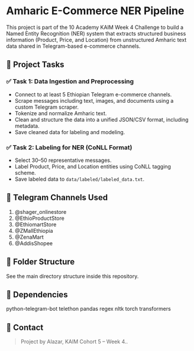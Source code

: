# Amharic E-Commerce NER Pipeline

This project is part of the 10 Academy KAIM Week 4 Challenge to build a Named Entity Recognition (NER) system that extracts structured business information (Product, Price, and Location) from unstructured Amharic text data shared in Telegram-based e-commerce channels.

## 📌 Project Tasks

### ✅ Task 1: Data Ingestion and Preprocessing

- Connect to at least 5 Ethiopian Telegram e-commerce channels.
- Scrape messages including text, images, and documents using a custom Telegram scraper.
- Tokenize and normalize Amharic text.
- Clean and structure the data into a unified JSON/CSV format, including metadata.
- Save cleaned data for labeling and modeling.

### ✅ Task 2: Labeling for NER (CoNLL Format)

- Select 30–50 representative messages.
- Label Product, Price, and Location entities using CoNLL tagging scheme.
- Save labeled data to `data/labeled/labeled_data.txt`.

## 🔗 Telegram Channels Used

1. @shager_onlinestore
2. @EthioProductStore
3. @EthiomartStore
4. @ZMallEthiopia
5. @ZenaMart
6. @AddisShopee

## 📁 Folder Structure

See the main directory structure inside this repository.

## 🧰 Dependencies

python-telegram-bot
telethon
pandas
regex
nltk
torch
transformers

## 📧 Contact

> Project by Alazar, KAIM Cohort 5 – Week 4..